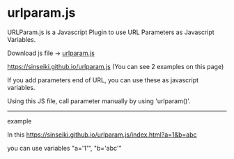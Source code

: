 # urlparam.js
URLParam.js is a Javascript Plugin to use URL Parameters as Javascript Variables.

Download js file → <a id="raw-url" href="https://sinseiki.github.io/urlparam.js/urlparam.js" download target="_blank">urlparam.js</a>


https://sinseiki.github.io/urlparam.js
(You can see 2 examples on this page)

If you add parameters end of URL, you can use these as javascript variables.

Using this JS file, call parameter manually by using 'urlparam()'.

<hr>
example

In this https://sinseiki.github.io/urlparam.js/index.html?a=1&b=abc

you can use variables "a='1'", "b='abc'"
